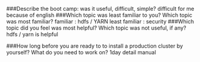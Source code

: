 ###Describe the boot camp: was it useful, difficult, simple?
 difficult for me because of english
###Which topic was least familiar to you? Which topic was most familiar?
 familiar : hdfs / YARN
 least familiar : security
###Which topic did you feel was most helpful? Which topic was not useful, if any?
 hdfs / yarn is helpful
 
###How long before you are ready to to install a production cluster by yourself? What do you need to work on?
 1day
 detail manual